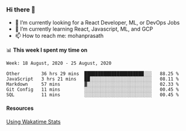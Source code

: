 ### Hi there 👋

- 🔭 I’m currently looking for a React Developer, ML, or DevOps Jobs
- 🌱 I’m currently learning React, Javascript, ML, and GCP
- 📫 How to reach me: mohanprasath

📊 **This week I spent my time on**
<!--START_SECTION:waka-->
```text
Week: 18 August, 2020 - 25 August, 2020

Other        36 hrs 29 mins  ██████████████████████░░░   88.25 % 
JavaScript   3 hrs 21 mins   ██░░░░░░░░░░░░░░░░░░░░░░░   08.11 % 
Markdown     57 mins         ▓░░░░░░░░░░░░░░░░░░░░░░░░   02.33 % 
Git Config   11 mins         ░░░░░░░░░░░░░░░░░░░░░░░░░   00.45 % 
SQL          11 mins         ░░░░░░░░░░░░░░░░░░░░░░░░░   00.45 % 
```
<!--END_SECTION:waka-->

#### Resources
[Using Wakatime Stats](https://github.com/marketplace/actions/waka-readme)
